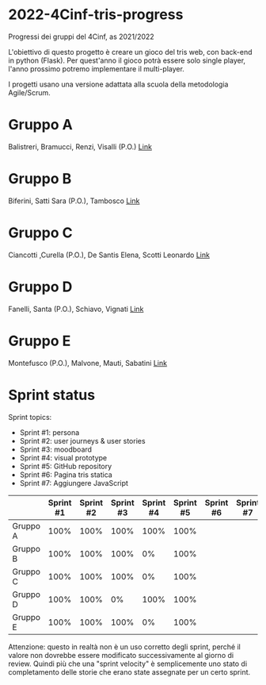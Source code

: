 # 2022-4Cinf-tris-progress
Progressi dei gruppi del 4Cinf, as 2021/2022

L'obiettivo di questo progetto è creare un gioco del tris web, con back-end in python (Flask). Per quest'anno il gioco potrà essere solo single player, l'anno prossimo potremo implementare il multi-player.

I progetti usano una versione adattata alla scuola della metodologia Agile/Scrum.

# Gruppo A
Balistreri, Bramucci, Renzi, Visalli (P.O.)
[Link](https://github.com/Manel2638/TicTacToe)

# Gruppo B
Biferini, Satti Sara (P.O.), Tambosco
[Link](https://github.com/SaraSatti/Tic-tac-toe-4Cinf)

# Gruppo C
Ciancotti ,Curella (P.O.), De Santis Elena, Scotti Leonardo
[Link](https://github.com/Fedele0/tris)

# Gruppo D
Fanelli, Santa (P.O.), Schiavo, Vignati
[Link](https://github.com/eradrian/TicTacToe-Gruppo-D)

# Gruppo E
Montefusco (P.O.), Malvone, Mauti, Sabatini
[Link](https://github.com/thekiddcixy/Sprint_5)

# Sprint status

Sprint topics:
- Sprint #1: persona
- Sprint #2: user journeys & user stories
- Sprint #3: moodboard
- Sprint #4: visual prototype
- Sprint #5: GitHub repository
- Sprint #6: Pagina tris statica
- Sprint #7: Aggiungere JavaScript


|  | Sprint #1  | Sprint #2 | Sprint #3 | Sprint #4 | Sprint #5 |Sprint #6 |Sprint #7 |
|--|--|--|--|--|--|--|--|
|Gruppo A|100%|100%|100%|100%|  100%|||
|Gruppo B|100%|100%|100%|  0%|  100%|||
|Gruppo C|100%|100%|100%|  0%|  100%|||
|Gruppo D|100%|100%|  0%|100%|  100%|||
|Gruppo E|100%|100%|100%|  0%|  100%|||

Attenzione: questo in realtà non è un uso corretto degli sprint, perché il valore non dovrebbe essere modificato successivamente al giorno di review. Quindi più che una "sprint velocity" è semplicemente uno stato di completamento delle storie che erano state assegnate per un certo sprint.
